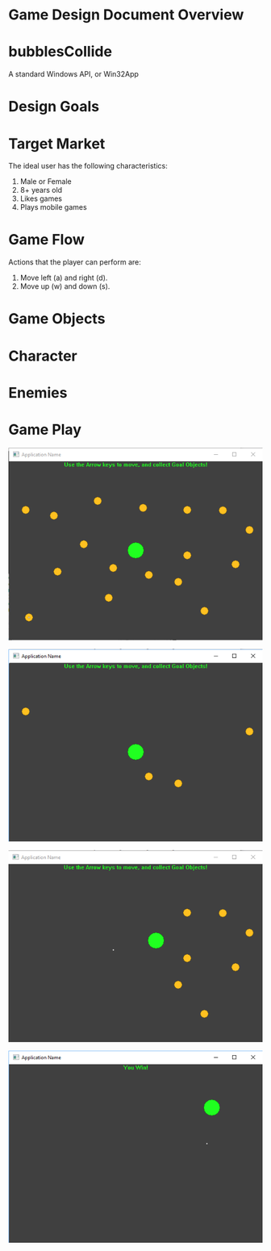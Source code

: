 # Game Design Document Overview

# bubblesCollide
A standard Windows API, or Win32App

# Design Goals

# Target Market
The ideal user has the following characteristics:
1.	Male or Female
2.	8+ years old
3.	Likes games
4.	Plays mobile games

# Game Flow
Actions that the player can perform are:
1.	Move left (a) and right (d).
2.	Move up (w) and down (s).

# Game Objects

# Character

# Enemies

# Game Play

![Game Start](https://raw.githubusercontent.com/kiddjsh/bubblesCollide/main/screenshots/GSP125_Kidder_iLab7_multiClicks.bmp)

![Game Start](https://raw.githubusercontent.com/kiddjsh/bubblesCollide/main/screenshots/GSP125_Kidder_iLab7_start.bmp)

![Game Start](https://raw.githubusercontent.com/kiddjsh/bubblesCollide/main/screenshots/GSP125_Kidder_iLab7_dotsEaten.bmp)

![Game Start](https://raw.githubusercontent.com/kiddjsh/bubblesCollide/main/screenshots/GSP125_Kidder_iLab7_endWin.bmp)
